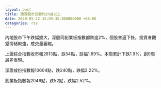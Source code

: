 ```yaml
---
layout: post
title: 滬深股市低收約2%或以上
date: 2020-05-22 15:09:35.000000000 +08:00
categories: rss
---
```


內地股市下午跌幅擴大，深股同創業板指數都跌逾2%，個股普遍下挫。投資者觀望情緒較強，成交量萎縮。

上證綜合指數收市報2813點，跌54點，跌幅1.89%。本周累計下跌1.9%，創9周最差表現。

深證成份指數報10604點，跌240點，跌幅2.22%。

創業板指數報2046點，跌52點，跌幅2.52%。

